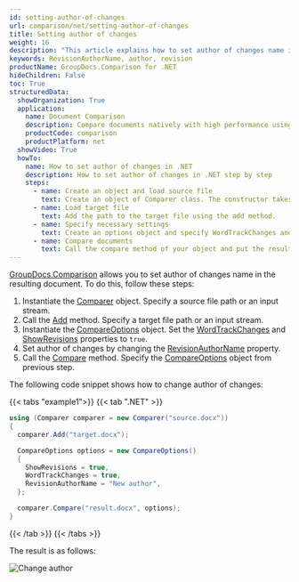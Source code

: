 ```yaml
---
id: setting-author-of-changes
url: comparison/net/setting-author-of-changes
title: Setting author of changes
weight: 16
description: "This article explains how to set author of changes name in the resulting document in GroupDocs.Comparison for .NET."
keywords: RevisionAuthorName, author, revision
productName: GroupDocs.Comparison for .NET
hideChildren: False
toc: True
structuredData:
  showOrganization: True
  application:
    name: Document Comparison
    description: Compare documents natively with high performance using .NET language and GroupDocs.Comparison for .NET
    productCode: comparison
    productPlatform: net
  showVideo: True
  howTo:
    name: How to set author of changes in .NET
    description: How to set author of changes in .NET step by step
    steps:
      - name: Create an object and load source file
        text: Create an object of Comparer class. The constructor takes the source file path parameter. You may specify absolute or relative file path as per your requirements.
      - name: Load target file
        text: Add the path to the target file using the add method.
      - name: Specify necessary settings
        text: Create an options object and specify WordTrackChanges and ShowRevisions of true value and set name in RevisionAuthorName.
      - name: Compare documents
        text: Call the compare method of your object and put the resulting file path parameter and the options object.
---
```


[GroupDocs.Comparison](https://products.groupdocs.com/comparison/net) allows you to set author of changes name in the resulting document. To do this, follow these steps:
1. Instantiate the [Comparer](https://reference.groupdocs.com/comparison/net/groupdocs.comparison/comparer) object. Specify a source file path or an input stream.
2. Call the [Add](https://reference.groupdocs.com/comparison/net/groupdocs.comparison/comparer/methods/add/index) method. Specify a target file path or an input stream.
3. Instantiate the [CompareOptions](https://reference.groupdocs.com/comparison/net/groupdocs.comparison.options/compareoptions) object. Set the [WordTrackChanges](https://reference.groupdocs.com/comparison/net/groupdocs.comparison.options/compareoptions/properties/wordtrackchanges) and [ShowRevisions](https://reference.groupdocs.com/comparison/net/groupdocs.comparison.options/compareoptions/showrevisions/) properties to `true`.
4. Set author of changes by changing the [RevisionAuthorName](https://reference.groupdocs.com/comparison/net/groupdocs.comparison.options/compareoptions/properties/revisionauthorname) property.
5. Call the [Compare](https://reference.groupdocs.com/comparison/net/groupdocs.comparison/comparer) method. Specify the [CompareOptions](https://reference.groupdocs.com/comparison/net/groupdocs.comparison.options/compareoptions) object from previous step.

The following code snippet shows how to change author of changes:

{{< tabs "example1">}}
{{< tab ".NET" >}}
```cs
using (Comparer comparer = new Comparer("source.docx"))
{
  comparer.Add("target.docx");

  CompareOptions options = new CompareOptions()
  {
    ShowRevisions = true,
    WordTrackChanges = true,
    RevisionAuthorName = "New author",
  };

  comparer.Compare("result.docx", options);
}
```
{{< /tab >}}
{{< /tabs >}}

The result is as follows:

 ![Change author](/comparison/net/images/set-new-author-of-changes-example.png)


